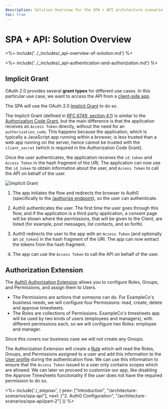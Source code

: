 ```yaml
---
description: Solution Overview for the SPA + API architecture scenario
toc: true
---
```


# SPA + API: Solution Overview

<%= include('../_includes/_api-overview-of-solution.md') %>

<%= include('../_includes/_api-authentication-and-authorization.md') %>

## Implicit Grant

OAuth 2.0 provides several __grant types__ for different use cases. In this particular use case, we want to access the API from a [client-side app](/quickstart/spa).

The SPA will use the OAuth 2.0 [Implicit Grant](/api-auth/grant/implicit) to do so.

The Implicit Grant (defined in [RFC 6749, section 4.1](https://tools.ietf.org/html/rfc6749#section-4.2)) is similar to the [Authorization Code Grant](/api-auth/grant/authorization-code), but the main difference is that the application receives an `Access Token` directly, without the need for an `authorization_code`. This happens because the application, which is typically a JavaScript app running within a browser, is less trusted than a web app running on the server, hence cannot be trusted with the `client_secret` (which is required in the Authorization Code Grant).

Once the user authenticates, the application receives the `id_token` and `Access Token` in the hash fragment of the URI. The application can now use the `id_token` to obtain information about the user, and `Access Token` to call the API on behalf of the user.

![Implicit Grant](/media/articles/api-auth/implicit-grant.png)

1. The app initiates the flow and redirects the browser to Auth0 (specifically to the [/authorize endpoint](/api/authentication#implicit-grant)), so the user can authenticate.

1. Auth0 authenticates the user. The first time the user goes through this flow, and if the application is a third party application, a consent page will be shown where the permissions, that will be given to the Client, are listed (for example, post messages, list contacts, and so forth).

1. Auth0 redirects the user to the app with an `Access Token` (and optionally an `id_token`) in the hash fragment of the URI. The app can now extract the tokens from the hash fragment.

1. The app can use the `Access Token` to call the API on behalf of the user.

## Authorization Extension

The [Auth0 Authorization Extension](/extensions/authorization-extension) allows you to configure Roles, Groups, and Permissions, and assign them to Users.

- The Permissions are actions that someone can do. For ExampleCo's business needs, we will configure four Permissions: read, create, delete and approve timesheets.
- The Roles are collections of Permissions. ExampleCo's timesheets app will be used by two kinds of users (employees and managers), with different permissions each, so we will configure two Roles: employee and manager.

Since this covers our business case we will not create any Groups.

The Authorization Extension will create a [Rule](/rules) which will read the Roles, Groups, and Permissions assigned to a user and add this information to the [User profile](/rules/current#rule-syntax) during the authentication flow. We can use this information to ensure that the `Access Token` issued to a user only contains scopes which are allowed. We can later on proceed to customize our app, like disabling the Approve Timesheets functionality if the user does not have the required permission to do so.

<%= include('./_stepnav', {
 prev: ["Introduction", "/architecture-scenarios/spa-api"], next: ["2. Auth0 Configuration", "/architecture-scenarios/spa-api/part-2"]
}) %>
